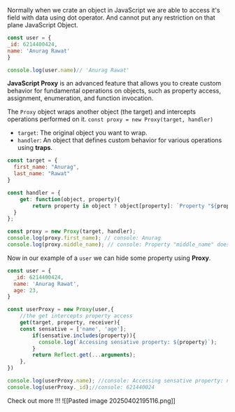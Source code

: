 Normally when we crate an object in JavaScript we are able to access it's field with data using dot operator. And cannot put any restriction on that plane JavaScript Object.

```javascript
const user = {
_id: 6214400424,
name: 'Anurag Rawat'
}

console.log(user.name)// 'Anurag Rawat'
```

**JavaScript Proxy** is an advanced feature that allows you to create custom behavior for fundamental operations on objects, such as property access, assignment, enumeration, and function invocation. 

The `Proxy` object wraps another object (the target) and intercepts operations performed on it.
`const proxy = new Proxy(target, handler)`
- `target`: The original object you want to wrap.
- `handler`: An object that defines custom behavior for various operations using __traps__.

```javascript
const target = {
  first_name: "Anurag",
  last_name: "Rawat"
}

const handler = {
	get: function(object, property){
		return property in object ? object[property]: `Property "${property}" does not exist`;
  }
};

const proxy = new Proxy(target, handler);
console.log(proxy.first_name); // console: Anurag
console.log(proxy.middle_name); // console: Property "middle_name" does not exist
```

Now in our example of a `user` we can hide some property using __Proxy__.

```javascript
const user = {
  _id: 6214400424,
  name: 'Anurag Rawat',
  age: 23,
}

const userProxy = new Proxy(user,{
	//the get intercepts property access
	get(target, property, receiver){
    const sensative = ['name', 'age'];
	    if(sensative.includes(property)){
	      console.log(`Accessing sensative property: ${property}`);
	    }
		return Reflect.get(...arguments);	
	},
})

console.log(userProxy.name); //console: Accessing sensative property: name
console.log(userProxy._id);//console: 621440024
```

Check out more !!!
![[Pasted image 20250402195116.png]]